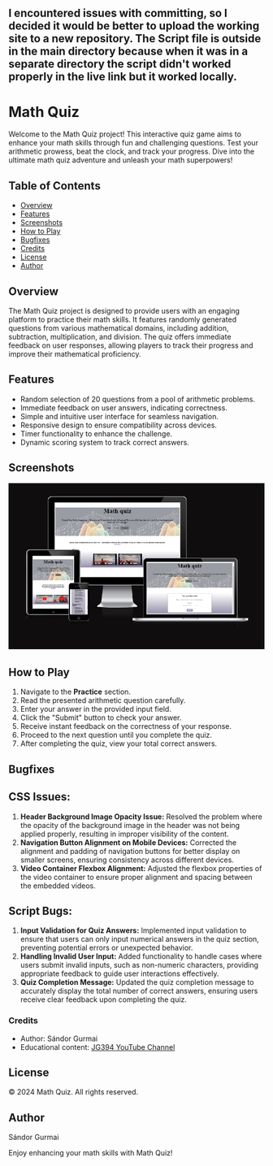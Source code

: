 ## I encountered issues with committing, so I decided it would be better to upload the working site to a new repository. The Script file is outside in the main directory because when it was in a separate directory the script didn't worked properly in the live link but it worked locally.

# Math Quiz

Welcome to the Math Quiz project! This interactive quiz game aims to enhance your math skills through fun and challenging questions. Test your arithmetic prowess, beat the clock, and track your progress. Dive into the ultimate math quiz adventure and unleash your math superpowers!

## Table of Contents
- [Overview](#overview)
- [Features](#features)
- [Screenshots](#screenshots)
- [How to Play](#how-to-play)
- [Bugfixes](#bugfixes)
- [Credits](#credits)
- [License](#license)
- [Author](#author)

## Overview

The Math Quiz project is designed to provide users with an engaging platform to practice their math skills. It features randomly generated questions from various mathematical domains, including addition, subtraction, multiplication, and division. The quiz offers immediate feedback on user responses, allowing players to track their progress and improve their mathematical proficiency.

## Features

- Random selection of 20 questions from a pool of arithmetic problems.
- Immediate feedback on user answers, indicating correctness.
- Simple and intuitive user interface for seamless navigation.
- Responsive design to ensure compatibility across devices.
- Timer functionality to enhance the challenge.
- Dynamic scoring system to track correct answers.

## Screenshots

![PageScreenView](/media/readmescreen.png)

## How to Play

1. Navigate to the **Practice** section.
2. Read the presented arithmetic question carefully.
3. Enter your answer in the provided input field.
4. Click the "Submit" button to check your answer.
5. Receive instant feedback on the correctness of your response.
6. Proceed to the next question until you complete the quiz.
7. After completing the quiz, view your total correct answers.

## Bugfixes

## CSS Issues:
1. **Header Background Image Opacity Issue:** Resolved the problem where the opacity of the background image in the header was not being applied properly, resulting in improper visibility of the content.
2. **Navigation Button Alignment on Mobile Devices:** Corrected the alignment and padding of navigation buttons for better display on smaller screens, ensuring consistency across different devices.
3. **Video Container Flexbox Alignment:** Adjusted the flexbox properties of the video container to ensure proper alignment and spacing between the embedded videos.

## Script Bugs:
1. **Input Validation for Quiz Answers:** Implemented input validation to ensure that users can only input numerical answers in the quiz section, preventing potential errors or unexpected behavior.
2. **Handling Invalid User Input:** Added functionality to handle cases where users submit invalid inputs, such as non-numeric characters, providing appropriate feedback to guide user interactions effectively.
3. **Quiz Completion Message:** Updated the quiz completion message to accurately display the total number of correct answers, ensuring users receive clear feedback upon completing the quiz.

### Credits

- Author: Sándor Gurmai
- Educational content: [JG394 YouTube Channel](https://www.youtube.com/@jg394)

## License

© 2024 Math Quiz. All rights reserved.

## Author

Sándor Gurmai

Enjoy enhancing your math skills with Math Quiz!
